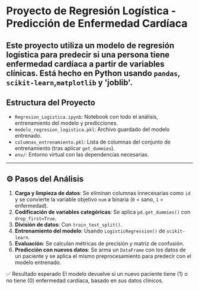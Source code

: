 # Proyecto de Regresión Logística - Predicción de Enfermedad Cardíaca

Este proyecto utiliza un modelo de **regresión logística** para predecir si una persona tiene enfermedad cardíaca a partir de variables clínicas. Está hecho en Python usando `pandas`, `scikit-learn`,`matplotlib` y 'joblib'.
---

## Estructura del Proyecto

- `Regresion_Logistica.ipynb`: Notebook con todo el análisis, entrenamiento del modelo y predicciones.
- `modelo_regresion_logistica.pkl`: Archivo guardado del modelo entrenado.
- `columnas_entrenamiento.pkl`: Lista de columnas del conjunto de entrenamiento (tras aplicar `get_dummies`).
- `env/`: Entorno virtual con las dependencias necesarias.

---

## ⚙️ Pasos del Análisis

1. **Carga y limpieza de datos**: Se eliminan columnas innecesarias como `id` y se convierte la variable objetivo `num` a binaria (`0` = sano, `1` = enfermedad).
2. **Codificación de variables categóricas**: Se aplica `pd.get_dummies()` con `drop_first=True`.
3. **División de datos**: Con `train_test_split()`.
4. **Entrenamiento del modelo**: Usando `LogisticRegression()` de `scikit-learn`.
5. **Evaluación**: Se calculan métricas de precisión y matriz de confusión.
6. **Predicción con nuevos datos**: Se arma un `DataFrame` con los datos de un paciente y se aplica el mismo preprocesamiento para predecir con el modelo entrenado.

✅ Resultado esperado
El modelo devuelve si un nuevo paciente tiene (1) o no tiene (0) enfermedad cardíaca, basado en sus datos clínicos.
